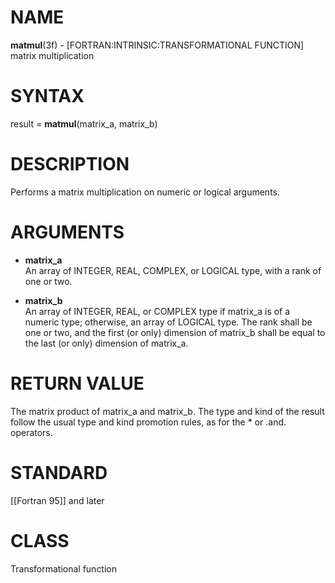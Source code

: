 # NAME

**matmul**(3f) - \[FORTRAN:INTRINSIC:TRANSFORMATIONAL FUNCTION\] matrix
multiplication

# SYNTAX

result = **matmul**(matrix\_a, matrix\_b)

# DESCRIPTION

Performs a matrix multiplication on numeric or logical arguments.

# ARGUMENTS

  - **matrix\_a**  
    An array of INTEGER, REAL, COMPLEX, or LOGICAL type, with a rank of
    one or two.

  - **matrix\_b**  
    An array of INTEGER, REAL, or COMPLEX type if matrix\_a is of a
    numeric type; otherwise, an array of LOGICAL type. The rank shall be
    one or two, and the first (or only) dimension of matrix\_b shall be
    equal to the last (or only) dimension of matrix\_a.

# RETURN VALUE

The matrix product of matrix\_a and matrix\_b. The type and kind of the
result follow the usual type and kind promotion rules, as for the \* or
.and. operators.

# STANDARD

\[\[Fortran 95\]\] and later

# CLASS

Transformational function
